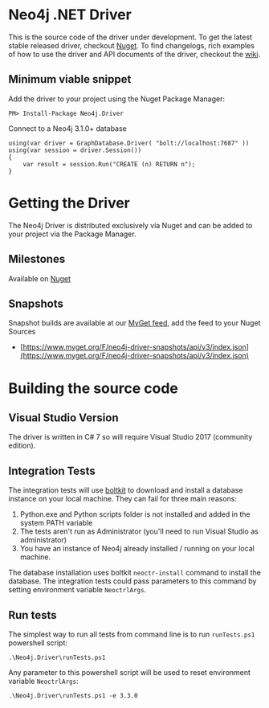 # Neo4j .NET Driver
This is the source code of the driver under development. To get the latest stable released driver, checkout [Nuget](https://www.nuget.org/packages/Neo4j.Driver/). To find changelogs, rich examples of how to use the driver and API documents of the driver, checkout the [wiki](https://github.com/neo4j/neo4j-dotnet-driver/wiki). 

## Minimum viable snippet

Add the driver to your project using the Nuget Package Manager:

    PM> Install-Package Neo4j.Driver

Connect to a Neo4j 3.1.0+ database

    using(var driver = GraphDatabase.Driver( "bolt://localhost:7687" ))
    using(var session = driver.Session())
    {
        var result = session.Run("CREATE (n) RETURN n");
    }

# Getting the Driver

The Neo4j Driver is distributed exclusively via Nuget and can be added to your project via the Package Manager.

## Milestones

Available on [Nuget](https://www.nuget.org/packages/Neo4j.Driver)

## Snapshots

Snapshot builds are available at our [MyGet feed](https://www.myget.org/feed/neo4j-driver-snapshots/package/nuget/Neo4j.Driver), add the feed to your Nuget Sources

* [https://www.myget.org/F/neo4j-driver-snapshots/api/v3/index.json](https://www.myget.org/F/neo4j-driver-snapshots/api/v3/index.json)

# Building the source code

## Visual Studio Version

The driver is written in C# 7 so will require Visual Studio 2017 (community edition).

## Integration Tests

The integration tests will use [boltkit](https://github.com/neo4j-contrib/boltkit) to download and install a database instance on your local machine.
They can fail for three main reasons:

1. Python.exe and Python scripts folder is not installed and added in the system PATH variable
2. The tests aren't run as Administrator (you'll need to run Visual Studio as administrator)
3. You have an instance of Neo4j already installed / running on your local machine.

The database installation uses boltkit `neoctr-install` command to install the database.
The integration tests could pass parameters to this command by setting environment variable `NeoctrlArgs`.

## Run tests
The simplest way to run all tests from command line is to run `runTests.ps1` powershell script:

	.\Neo4j.Driver\runTests.ps1

Any parameter to this powershell script will be used to reset environment variable `NeoctrlArgs`:

	.\Neo4j.Driver\runTests.ps1 -e 3.3.0
